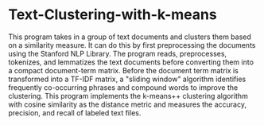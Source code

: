 # Text-Clustering-with-k-means

This program takes in a group of text documents and clusters them based on a similarity measure. It can do this by first preprocessing the documents using the Stanford NLP Library. The program reads, preprocesses, tokenizes, and lemmatizes the text documents before converting them into a compact document-term matrix. Before the document term matrix is transformed into a TF-IDF matrix, a "sliding window" algorithm identifies frequently co-occurring phrases and compound words to improve the clustering. This program implements the k-means++ clustering algorithm with cosine similarity as the distance metric and measures the accuracy, precision, and recall of labeled text files.
